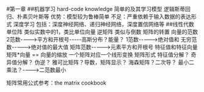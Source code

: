 #第一章
##机器学习
hard-code knowledge
简单的及其学习模型
逻辑斯蒂回归、朴素贝叶斯等
优势：模型较为鲁棒简单
不足：严重依赖于输入数据的表达形式
深度学习
包括：深度神经网络、递归神经网络，深度置信网络等
##线性代数
单位阵
类似实数中的1，类比单位向量
逆矩阵
类似与倒数
矩阵的转置
向量的范数
2范数---->平方和开根号-----高斯分布？能量？
1范数----->绝对值和
无穷范数----->绝对值的最大值
矩阵范数----->元素平方和开根号
特征值和特征向量
矩阵*向量 == 向量的缩放
一个矩阵对应一个线形变换
矩阵形式
特征值分解？
奇异值分解？
伪逆？
雅可比矩阵？导数，矩阵显示？
海森矩阵？二次导？
最小二乘法？---->二范数最小

矩阵常用公式参考：the matrix cookbook
